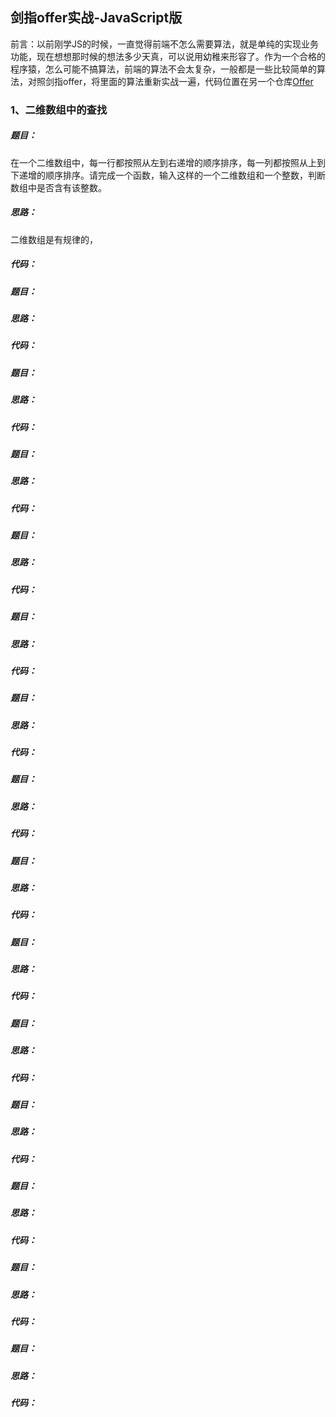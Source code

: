 ## 剑指offer实战-JavaScript版

前言：以前刚学JS的时候，一直觉得前端不怎么需要算法，就是单纯的实现业务功能，现在想想那时候的想法多少天真，可以说用幼稚来形容了。作为一个合格的程序猿，怎么可能不搞算法，前端的算法不会太复杂，一般都是一些比较简单的算法，对照剑指offer，将里面的算法重新实战一遍，代码位置在另一个仓库[Offer](https://github.com/Xia-Ao/Offer)

### 1、二维数组中的查找

##### 题目：

在一个二维数组中，每一行都按照从左到右递增的顺序排序，每一列都按照从上到下递增的顺序排序。请完成一个函数，输入这样的一个二维数组和一个整数，判断数组中是否含有该整数。

##### 思路：

二维数组是有规律的，

##### 代码：

##### 题目：



##### 思路：



##### 代码：



##### 题目：



##### 思路：



##### 代码：



##### 题目：



##### 思路：



##### 代码：



##### 题目：



##### 思路：



##### 代码：



##### 题目：



##### 思路：



##### 代码：



##### 题目：



##### 思路：



##### 代码：



##### 题目：



##### 思路：



##### 代码：



##### 题目：



##### 思路：



##### 代码：



##### 题目：



##### 思路：



##### 代码：



##### 题目：



##### 思路：



##### 代码：



##### 题目：



##### 思路：



##### 代码：



##### 题目：



##### 思路：



##### 代码：



##### 题目：



##### 思路：



##### 代码：



##### 题目：



##### 思路：



##### 代码：





